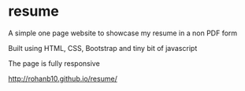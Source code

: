 # resume

A simple one page website to showcase my resume in a non PDF form

Built using HTML, CSS, Bootstrap and tiny bit of javascript

The page is fully responsive

http://rohanb10.github.io/resume/